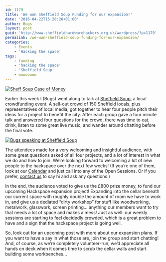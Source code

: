 ```yaml
---
id: 1179
title: 'We won Sheffield Soup Funding for our expansion!'
date: '2016-04-22T15:28:26+01:00'
author: Bugs
layout: post
guid: 'http://www.sheffieldhardwarehackers.org.uk/wordpress/?p=1179'
permalink: /we-won-sheffield-soup-funding-for-our-expansion/
categories:
    - Events
    - 'Hacking the space'
tags:
    - funding
    - 'hacking the space'
    - 'Sheffield Soup'
    - wooooooo
---
```


[![Sheff Soup Case of Money](https://www.sheffieldhackspace.org.uk/wordpress/wp-content/uploads/2016/04/CghA2XsW4AAFUWc.jpg)](https://www.sheffieldhackspace.org.uk/wordpress/wp-content/uploads/2016/04/CghA2XsW4AAFUWc.jpg)

Earlier this week I (Bugs) went along to talk at [Sheffield Soup](https://twitter.com/SheffSOUP), a local crowdfunding event. A sell-out crowd of 150 Sheffield locals, plus representatives of local media, got together to hear four people pitch their ideas for a project to benefit the city. After each group gave a four minute talk and answered four questions for the crowd, there was time to eat, drink, listen to some great live music, and wander around chatting before the final vote.

[![Bugs speaking at Sheffield Soup](https://www.sheffieldhackspace.org.uk/wordpress/wp-content/uploads/2016/04/CgggGl5WsAAkk3O-e1461338795715-300x194.jpg)](https://www.sheffieldhackspace.org.uk/wordpress/wp-content/uploads/2016/04/CgggGl5WsAAkk3O-e1461338795715.jpg)

The attendees made for a very welcoming and insightful audience, with some great questions asked of all four projects, and a lot of interest in what we do and how to join. We’re looking forward to welcoming a lot of new people to the hackspace over the next few weeks! (If you’re one of them, look at our [Calendar](https://www.sheffieldhackspace.org.uk/wordpress/calendar/) and just call into any of the Open Sessions. Or if you prefer, [contact us](https://www.sheffieldhackspace.org.uk/wordpress/contact-us/) to say hi and ask any questions.)

In the end, the audience voted to give us the £800 prize money, to fund our upcoming Hackspace expansion project! Expanding into the cellar beneath our current space with roughly double the amount of room we have to work in, and give us a dediated “dirty workshop” for stuff like woodworking, metalwork, glasswork, screen printing… anything our members want to try that needs a lot of space and makes a mess! Just as well: our weekly sessions are starting to feel decidedly crowded, which is a great problem to have and a sign that the hackspace project is going well.

So, look out for an upcoming post with more about our expansion plans. If you want to have a say in what those are, join the group and start chatting! And, of course, as we’re completely volunteer-run, we’d appreciate all hands on deck when it comes time to scrub the cellar walls and start building some workbenches…